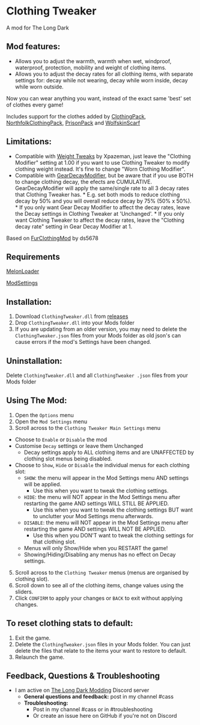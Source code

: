 # Clothing Tweaker
A mod for The Long Dark

## Mod features:
* Allows you to adjust the warmth, warmth when wet, windproof, waterproof, protection, mobility and weight of clothing items. 
* Allows you to adjust the decay rates for all clothing items, with separate settings for: decay while not wearing, decay while worn inside, decay while worn outside.

Now you can wear anything you want, instead of the exact same 'best' set of clothes every game! 

Includes support for the clothes added by [ClothingPack](https://github.com/ds5678/Clothing-Pack), [NorthfolkClothingPack](https://github.com/HAHAYOUDEAD/NorthfolkClothingPack), [PrisonPack](https://github.com/TheDevv/Prison-Pack) and [WolfskinScarf](https://github.com/Atlas-Lumi/TLD-WolfskinScarf)    

## Limitations:
* Compatible with [Weight Tweaks](https://github.com/Xpazeman/tld-weight-tweaks) by Xpazeman, just leave the "Clothing Modifier" setting at 1.00 if you want to use Clothing Tweaker to modify clothing weight instead. It's fine to change "Worn Clothing Modifier".  
* Compatible with [GearDecayModifier](https://github.com/Xpazeman/tld-gear-decay-modifier), but be aware that if you use BOTH to change clothing decay, the efects are CUMULATIVE. GearDecayModifier will apply the same/single rate to all 3 decay rates that Clothing Tweaker has.
      * E.g. set both mods to reduce clothing decay by 50% and you will overall reduce decay by 75% (50% x 50%). 
      * If you only want Gear Decay Modifier to affect the decay rates, leave the Decay settings in Clothing Tweaker at 'Unchanged'.
      * If you only want Clothing Tweaker to affect the decay rates, leave the "Clothing decay rate" setting in Gear Decay Modifier at 1.

Based on [FurClothingMod](https://github.com/ds5678/FurClothingMod) by ds5678

## Requirements
[MelonLoader](https://github.com/HerpDerpinstine/MelonLoader/releases/latest/download/MelonLoader.Installer.exe)

[ModSettings](https://github.com/zeobviouslyfakeacc/ModSettings/releases)

## Installation:
1. Download ```ClothingTweaker.dll``` from [releases](https://github.com/GruffCassquatch/ClothingTweaker/releases)
2. Drop ```ClothingTweaker.dll``` into your Mods folder
3. If you are updating from an older version, you may need to delete the ```ClothingTweaker.json``` files from your Mods folder as old json's can cause errors if the mod's Settings have been changed.

## Uninstallation:
Delete ```ClothingTweaker.dll``` and all ```ClothingTweaker .json``` files from your Mods folder

## Using The Mod:
1. Open the ```Options``` menu
2. Open the ```Mod Settings``` menu
3. Scroll across to the ```Clothing Tweaker Main Settings``` menu
  * Choose to ```Enable``` or ```Disable``` the mod
  * Customise ```Decay``` settings or leave them Unchanged
  	* Decay settings apply to ALL clothing items and are UNAFFECTED by clothing slot menus being disabled.
  * Choose to ```Show```, ```Hide``` or ```Disable``` the individual menus for each clothing slot:
	* ```SHOW```: the menu will appear in the Mod Settings menu AND settings will be applied.
		* Use this when you want to tweak the clothing settings.
	* ```HIDE```: the menu will NOT appear in the Mod Settings menu after restarting the game AND settings WILL STILL BE APPLIED. 
		* Use this when you want to tweak the clothing settings BUT want to unclutter your Mod Settings menu afterwards.
	* ```DISABLE```: the menu will NOT appear in the Mod Settings menu after restarting the game AND settings WILL NOT BE APPLIED.
		* Use this when you DON'T want to tweak the clothing settings for that clothing slot.
	* Menus will only Show/Hide when you RESTART the game!
	* Showing/Hiding/Disabling any menus has no effect on Decay settings.

5. Scroll across to the ```Clothing Tweaker``` menus (menus are organised by clothing slot).
6. Scroll down to see all of the clothing items, change values using the sliders.
7. Click ```CONFIRM``` to apply your changes or ```BACK``` to exit without applying changes.


## To reset clothing stats to default:
1. Exit the game.
2. Delete the ```ClothingTweaker.json``` files in your Mods folder. You can just delete the files that relate to the items your want to restore to default.
3. Relaunch the game.

## Feedback, Questions & Troubleshooting
* I am active on [The Long Dark Modding](https://discord.gg/QvFE7VV4WZ) Discord server
	* **General questions and feedback:** post in my channel #cass
	* **Troubleshooting:** 
		* Post in my channel #cass or in #troubleshooting 
		* Or create an issue here on GitHub if you're not on Discord
